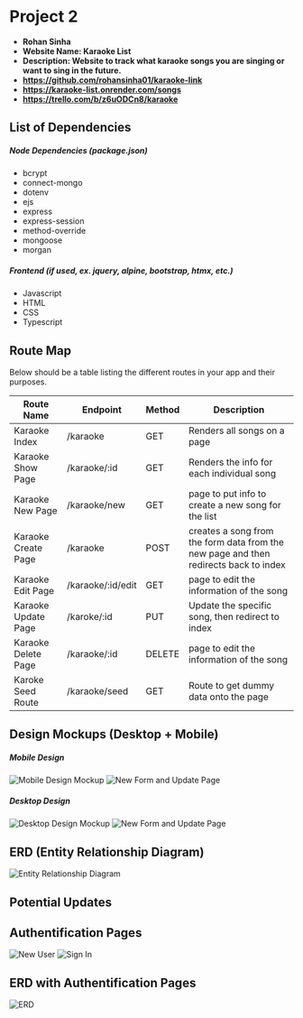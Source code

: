 # Project 2

- **Rohan Sinha**
- **Website Name: Karaoke List**
- **Description: Website to track what karaoke songs you are singing or want to sing in the future.**
- **https://github.com/rohansinha01/karaoke-link**
- **https://karaoke-list.onrender.com/songs**
- **https://trello.com/b/z6uODCn8/karaoke**


## List of Dependencies

##### Node Dependencies (package.json)

- bcrypt
- connect-mongo
- dotenv
- ejs
- express
- express-session
- method-override
- mongoose
- morgan

##### Frontend (if used, ex. jquery, alpine, bootstrap, htmx, etc.)

- Javascript
- HTML
- CSS
- Typescript

## Route Map

Below should be a table listing the different routes in your app and their purposes.

| Route Name | Endpoint | Method | Description |
|------------|----------|--------|-------------|
| Karaoke Index | /karaoke | GET | Renders all songs on a page|
| Karaoke Show Page | /karaoke/:id | GET | Renders the info for each individual song|
| Karaoke New Page | /karaoke/new | GET | page to put info to create a new song for the list|
| Karaoke Create Page | /karaoke | POST | creates a song from the form data from the new page and then redirects back to index |
| Karaoke Edit Page | /karaoke/:id/edit | GET | page to edit the information of the song|
| Karaoke Update Page | /karoke/:id | PUT | Update the specific song, then redirect to index |
| Karaoke Delete Page | /karaoke/:id | DELETE | page to edit the information of the song|
| Karoke Seed Route | /karaoke/seed | GET | Route to get dummy data onto the page |

## Design Mockups (Desktop + Mobile)

##### Mobile Design

![Mobile Design Mockup](./public/images/index-mobile.png)
![New Form and Update Page](./public/images/new-edit.png)

##### Desktop Design

![Desktop Design Mockup](./public/images/index-desktop.png)
![New Form and Update Page](./public/images/new-edit.png)

## ERD (Entity Relationship Diagram)


![Entity Relationship Diagram](./public/images/erd.png)

## Potential Updates

## Authentification Pages

![New User](./public/images/sign-up.png)
![Sign In](./public/images/log-in.png)

## ERD with Authentification Pages

![ERD](./public/images/auth-erd.png)


